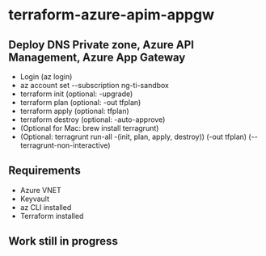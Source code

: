 # terraform-azure-apim-appgw
## Deploy DNS Private zone, Azure API Management, Azure App Gateway

- Login (az login)
- az account set --subscription ng-ti-sandbox
- terraform init (optional: -upgrade)
- terraform plan (optional: -out tfplan)
- terraform apply (optional: tfplan)
- terraform destroy (optional: -auto-approve)
- (Optional for Mac: brew install terragrunt)
- (Optional: terragrunt run-all -(init, plan, apply, destroy)) (-out tfplan) (--terragrunt-non-interactive)

## Requirements
- Azure VNET
- Keyvault
- az CLI installed
- Terraform installed
## Work still in progress